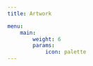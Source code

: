 ```yaml
---
title: Artwork

menu:
    main: 
        weight: 6
        params:
            icon: palette
---
```

